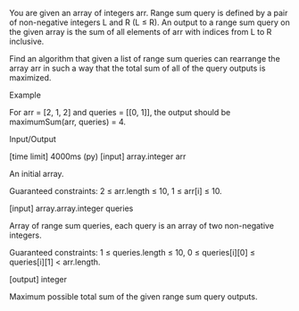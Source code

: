 You are given an array of integers arr. Range sum query is defined by a pair of non-negative integers L and R (L ≤ R). An output to a range sum query on the given array is the sum of all elements of arr with indices from L to R inclusive.

Find an algorithm that given a list of range sum queries can rearrange the array arr in such a way that the total sum of all of the query outputs is maximized.

Example

For arr = [2, 1, 2] and queries = [[0, 1]], the output should be
maximumSum(arr, queries) = 4.

Input/Output

[time limit] 4000ms (py)
[input] array.integer arr

An initial array.

Guaranteed constraints:
2 ≤ arr.length ≤ 10,
1 ≤ arr[i] ≤ 10.

[input] array.array.integer queries

Array of range sum queries, each query is an array of two non-negative integers.

Guaranteed constraints:
1 ≤ queries.length ≤ 10,
0 ≤ queries[i][0] ≤ queries[i][1] < arr.length.

[output] integer

Maximum possible total sum of the given range sum query outputs.
